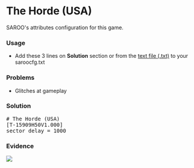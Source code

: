 # The Horde (USA)

SAROO's attributes configuration for this game.

### Usage

- Add these 3 lines on **Solution** section or from the [text file (.txt)](./config.txt) to your saroocfg.txt

### Problems

- Glitches at gameplay

### Solution

<pre># The Horde (USA)
[T-15909H50V1.000]
sector_delay = 1000</pre>

### Evidence

[![](https://img.youtube.com/vi/k6NzM6atbY4/0.jpg)](https://youtu.be/k6NzM6atbY4)

